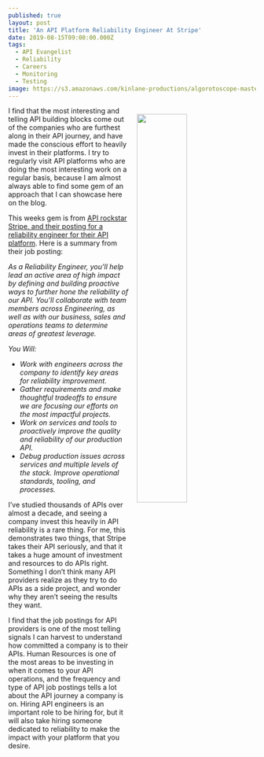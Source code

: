 ```yaml
---
published: true
layout: post
title: 'An API Platform Reliability Engineer At Stripe'
date: 2019-08-15T09:00:00.000Z
tags:
  - API Evangelist
  - Reliability
  - Careers
  - Monitoring
  - Testing
image: https://s3.amazonaws.com/kinlane-productions/algorotoscope-master/aws-s3-stories-algo-microservices.jpg
---
```

<img src="{{ page.image }}" width="45%" align="right" style="padding: 15px;" />
I find that the most interesting and telling API building blocks come out of the companies who are furthest along in their API journey, and have made the conscious effort to heavily invest in their platforms. I try to regularly visit API platforms who are doing the most interesting work on a regular basis, because I am almost always able to find some gem of an approach that I can showcase here on the blog.

This weeks gem is from <a href="https://g.co/kgs/wra6JH">API rockstar Stripe, and their posting for a reliability engineer for their API platform</a>. Here is a summary from their job posting:

<i>As a Reliability Engineer, you’ll help lead an active area of high impact by defining and building proactive ways to further hone the reliability of our API. You’ll collaborate with team members across Engineering, as well as with our business, sales and operations teams to determine areas of greatest leverage.</i>

<i>You Will:</i>

- <i>Work with engineers across the company to identify key areas for reliability improvement.</i>
- <i>Gather requirements and make thoughtful tradeoffs to ensure we are focusing our efforts on the most impactful projects.</i>
- <i>Work on services and tools to proactively improve the quality and reliability of our production API.</i>
- <i>Debug production issues across services and multiple levels of the stack. Improve operational standards, tooling, and processes.</i>

I’ve studied thousands of APIs over almost a decade, and seeing a company invest this heavily in API reliability is a rare thing. For me, this demonstrates two things, that Stripe takes their API seriously, and that it takes a huge amount of investment and resources to do APIs right. Something I don’t think many API providers realize as they try to do APIs as a side project, and wonder why they aren’t seeing the results they want.

I find that the job postings for API providers is one of the most telling signals I can harvest to understand how committed a company is to their APIs. Human Resources is one of the most areas to be investing in when it comes to your API operations, and the frequency and type of API job postings tells a lot about the API journey a company is on. Hiring API engineers is an important role to be hiring for, but it will also take hiring someone dedicated to reliability to make the impact with your platform that you desire.

